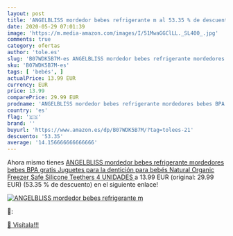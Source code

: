 ```yaml
---
layout: post
title: 'ANGELBLISS mordedor bebes refrigerante m al 53.35 % de descuento'
date: 2020-05-29 07:01:39
image: 'https://m.media-amazon.com/images/I/51MwaGGClLL._SL400_.jpg'
comments: true
category: ofertas
author: 'tole.es'
slug: 'B07WDK5B7M-es ANGELBLISS mordedor bebes refrigerante mordedores bebes...'
sku: 'B07WDK5B7M-es'
tags: [ 'bebés', ]
actualPrice: 13.99 EUR
currency: EUR
price: 13.99
comparePrice: 29.99 EUR
prodname: 'ANGELBLISS mordedor bebes refrigerante mordedores bebes BPA gratis Juguetes para la dentición para bebés Natural Organic Freezer Safe Silicone Teethers  4 UNIDADES '
country: 'es'
flag: '🇪🇸'
brand: ''
buyurl: 'https://www.amazon.es/dp/B07WDK5B7M/?tag=tolees-21'
descuento: '53.35'
average: '14.156666666666666'
---
```


Ahora mismo tienes [ANGELBLISS mordedor bebes refrigerante mordedores bebes BPA gratis Juguetes para la dentición para bebés Natural Organic Freezer Safe Silicone Teethers  4 UNIDADES ](https://www.amazon.es/dp/B07WDK5B7M/?tag=tolees-21) a 13.99 EUR (original: 29.99 EUR) (53.35 %  de descuento) en el siguiente enlace!

[![ANGELBLISS mordedor bebes refrigerante m](https://m.media-amazon.com/images/I/51MwaGGClLL._SL400_.jpg)](https://www.amazon.es/dp/B07WDK5B7M/?tag=tolees-21)

🔎:


[🛒 Visítala!!!](https://www.amazon.es/dp/B07WDK5B7M/?tag=tolees-21)

